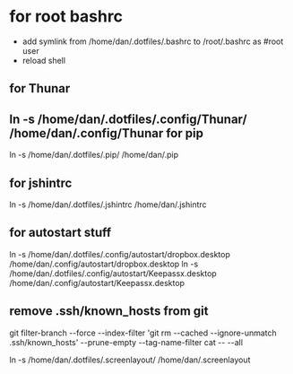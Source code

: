 for root bashrc
===============
* add symlink from /home/dan/.dotfiles/.bashrc to /root/.bashrc as #root user
* reload shell

for Thunar
----------

ln -s /home/dan/.dotfiles/.config/Thunar/ /home/dan/.config/Thunar
for pip
-------
ln -s /home/dan/.dotfiles/.pip/ /home/dan/.pip

for jshintrc
-----------
ln -s /home/dan/.dotfiles/.jshintrc /home/dan/.jshintrc

for autostart stuff
-------------------
ln -s /home/dan/.dotfiles/.config/autostart/dropbox.desktop /home/dan/.config/autostart/dropbox.desktop
ln -s /home/dan/.dotfiles/.config/autostart/Keepassx.desktop /home/dan/.config/autostart/Keepassx.desktop

remove .ssh/known_hosts from git
--------------------------------
git filter-branch --force --index-filter 'git rm --cached --ignore-unmatch .ssh/known_hosts' --prune-empty --tag-name-filter cat -- --all

ln -s /home/dan/.dotfiles/.screenlayout/ /home/dan/.screenlayout

